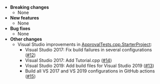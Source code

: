 <!-- See the [v.x.y.z milestone](https://github.com/approvals/ApprovalTests.cpp/milestone/__MILESTONE_NUMBER__?closed=1) for the full list of changes. -->

* **Breaking changes**
    * None
* **New features**
    * None
* **Bug fixes**
    * None
* **Other changes**
    * Visual Studio improvements in [ApprovalTests.cpp.StarterProject](https://github.com/approvals/ApprovalTests.cpp.StarterProject):
        * Visual Studio 2017: Fix build failures in several configurations ([#12](https://github.com/approvals/ApprovalTests.cpp.StarterProject/issues/12))
        * Visual Studio 2017: Add Tutorial.cpp ([#14](https://github.com/approvals/ApprovalTests.cpp.StarterProject/issues/14))
        * Visual Studio 2019: Add build files for Visual Studio 2019 ([#13](https://github.com/approvals/ApprovalTests.cpp.StarterProject/issues/13))
        * Build all VS 2017 and  VS 2019 configurations in GitHub actions ([#15](https://github.com/approvals/ApprovalTests.cpp.StarterProject/issues/15))
